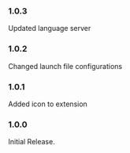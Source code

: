 ### 1.0.3
Updated language server

### 1.0.2
Changed launch file configurations

### 1.0.1
Added icon to extension

### 1.0.0
Initial Release.